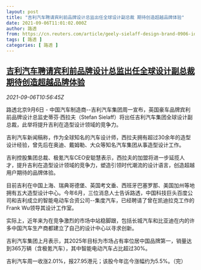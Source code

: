 ```yaml
---
layout: post
title: "吉利汽车聘请宾利前品牌设计总监出任全球设计副总裁 期待创造超越品牌体验"
date: 2021-09-06T11:01:02.000Z
author: 路透
from: https://cn.reuters.com/article/geely-sielaff-design-brand-0906-idCNKBS2G20Q8
tags: [ 路透 ]
categories: [ 路透 ]
---
```

<!--1630926062000-->
[吉利汽车聘请宾利前品牌设计总监出任全球设计副总裁 期待创造超越品牌体验](https://cn.reuters.com/article/geely-sielaff-design-brand-0906-idCNKBS2G20Q8)
------

<div>
<div><i>2021-09-06T10:56:45Z</i></div><p>路透北京9月6日 - 中国汽车制造商--吉利汽车集团周一宣布，英国豪车品牌宾利前品牌设计总监史蒂芬·西拉夫（Stefan Sielaff）将出任吉利汽车集团全球设计副总裁，此举将提升吉利在造型设计领域的竞争力。</p><p>吉利汽车新闻稿称，作为全球知名的汽车设计师，西拉夫拥有超过30余年的造型设计经验，曾先后在奥迪、戴姆勒、大众等知名汽车集团从事造型设计工作。</p><p>吉利控股集团总裁、极氪汽车CEO安聪慧表示，西拉夫的加盟将进一步延揽人才，提升吉利在造型设计领域的竞争力，塑造引领时代潮流的设计语言，创造超越用户期待的品牌体验。</p><p>目前吉利在中国上海、瑞典哥德堡、英国考文垂、西班牙巴塞罗那、美国加州等地拥有五大造型设计中心。今年6月，三位消息人士告诉路透，中国科技巨头百度公司和吉利成立的智能电动车合资公司--集度汽车，已经聘请了曾在凯迪拉克工作的Frank Wu领导其设计工作室。</p><p>实际上，近年来为在竞争激烈的市场中站稳脚跟，包括长城汽车和比亚迪在内的许多中国汽车生产商都建立了自己的设计中心以寻求创新。</p><p>吉利汽车集团上月表示，其2025年目标为市场占有率位居中国品牌第一，销量达到365万辆（含极氪汽车），其中智能电动汽车占比超过30%。</p><p>吉利汽车周一收涨2.01%，报27.95港元；该股今年迄今涨幅约为5.5%。（完）</p>
</div>
